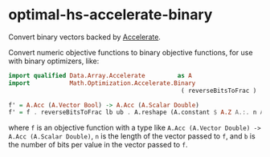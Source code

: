 # optimal-hs-accelerate-binary

Convert binary vectors
backed by [Accelerate](https://github.com/AccelerateHS/accelerate).

Convert numeric objective functions
to binary objective functions,
for use with binary optimizers,
like:
```haskell
import qualified Data.Array.Accelerate         as A
import           Math.Optimization.Accelerate.Binary
                                                ( reverseBitsToFrac )

f' = A.Acc (A.Vector Bool) -> A.Acc (A.Scalar Double)
f' = f . reverseBitsToFrac lb ub . A.reshape (A.constant $ A.Z A.:. n A.:. b)
```
where `f` is an objective function
with a type like `A.Acc (A.Vector Double) -> A.Acc (A.Scalar Double)`,
`n` is the length of the vector passed to `f`,
and `b` is the number of bits per value in the vector passed to `f`.
